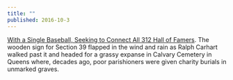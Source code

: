 ```yaml
---
title: ""
published: 2016-10-3
---
```


  <a href="http://www.nytimes.com/2016/10/04/nyregion/baseball-hall-of-fame.html" target="_blank">With a Single Baseball, Seeking to Connect All 312 Hall of Famers</a>. The wooden sign for Section 39 flapped in the wind and rain as Ralph Carhart walked past it and headed for a grassy expanse in Calvary Cemetery in Queens where, decades ago, poor parishioners were given charity burials in unmarked graves.

